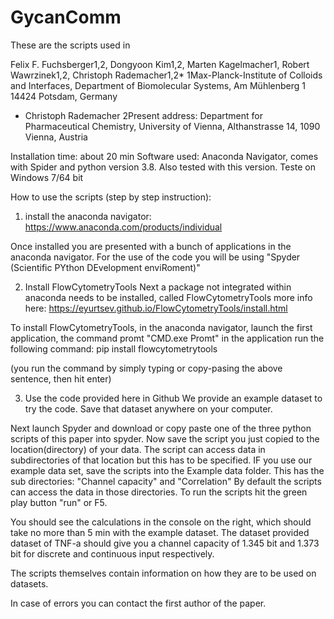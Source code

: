 # GycanComm

These are the scripts used in 

Felix F. Fuchsberger1,2, Dongyoon Kim1,2, Marten Kagelmacher1, Robert Wawrzinek1,2, Christoph Rademacher1,2*
1Max-Planck-Institute of Colloids and Interfaces, Department of Biomolecular Systems, Am Mühlenberg 1 14424 Potsdam, Germany
* Christoph Rademacher 
2Present address: Department for Pharmaceutical Chemistry, University of Vienna, Althanstrasse 14, 1090 Vienna, Austria


Installation time: about 20 min
Software used: Anaconda Navigator, comes with Spider and python version 3.8. Also tested with this version.
Teste on Windows 7/64 bit

How to use the scripts (step by step instruction):

1) install the anaconda navigator: https://www.anaconda.com/products/individual

Once installed you are presented with a bunch of applications in the anaconda navigator.
For the use of the code you will be using "Spyder (Scientific PYthon DEvelopment enviRoment)"

2) Install FlowCytometryTools
Next a package not integrated within anaconda needs to be installed, called FlowCytometryTools more info here:
https://eyurtsev.github.io/FlowCytometryTools/install.html

To install FlowCytometryTools, in the anaconda navigator, launch the first application, the command promt "CMD.exe Promt"
in the application run the following command:
pip install flowcytometrytools

(you run the command by simply typing or copy-pasing the above sentence, then hit enter)

3) Use the code provided here in Github
We provide an example dataset to try the code. Save that dataset anywhere on your computer.

Next launch Spyder and download or copy paste one of the three python scripts of this paper into spyder.
Now save the script you just copied to the location(directory) of your data.
The script  can access data in subdirectories of that location but this has to be specified.
IF you use our example data set, save the scripts into the Example data folder. This has the sub directories: "Channel capacity" and "Correlation"
By default the scripts can access the data in those directories.
To run the scripts hit the green play button "run" or F5.

You should see the calculations in the console on the right, which should take no more than 5 min with the example dataset.
The dataset provided dataset of TNF-a should give you a channel capacity of 1.345 bit and 1.373 bit for discrete and continuous input respectively.

The scripts themselves contain information on how they are to be used on datasets.
  
In case of errors you can contact the first author of the paper.
